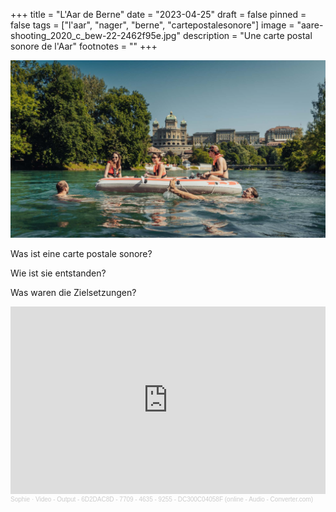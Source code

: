 +++
title = "L'Aar de Berne"
date = "2023-04-25"
draft = false
pinned = false
tags = ["l'aar", "nager", "berne", "cartepostalesonore"]
image = "aare-shooting_2020_c_bew-22-2462f95e.jpg"
description = "Une carte postal sonore de l'Aar"
footnotes = ""
+++
<!--StartFragment-->

![](aare-shooting_2020_c_bew-22-2462f95e.jpg)

<!--EndFragment-->

Was ist eine carte postale sonore?

Wie ist sie entstanden?

Was waren die Zielsetzungen?

<iframe width="100%" height="300" scrolling="no" frameborder="no" allow="autoplay" src="https://w.soundcloud.com/player/?url=https%3A//api.soundcloud.com/tracks/1503867688%3Fsecret_token%3Ds-FAscC8ufnFM&color=%23ff5500&auto_play=false&hide_related=false&show_comments=true&show_user=true&show_reposts=false&show_teaser=true&visual=true"></iframe><div style="font-size: 10px; color: #cccccc;line-break: anywhere;word-break: normal;overflow: hidden;white-space: nowrap;text-overflow: ellipsis; font-family: Interstate,Lucida Grande,Lucida Sans Unicode,Lucida Sans,Garuda,Verdana,Tahoma,sans-serif;font-weight: 100;"><a href="https://soundcloud.com/sophie-129018770" title="Sophie" target="_blank" style="color: #cccccc; text-decoration: none;">Sophie</a> · <a href="https://soundcloud.com/sophie-129018770/video-output-6d2dac8d-7709-4635-9255-dc300c04058f-online-audio-convertercom/s-FAscC8ufnFM" title="Video - Output - 6D2DAC8D - 7709 - 4635 - 9255 - DC300C04058F (online - Audio - Converter.com)" target="_blank" style="color: #cccccc; text-decoration: none;">Video - Output - 6D2DAC8D - 7709 - 4635 - 9255 - DC300C04058F (online - Audio - Converter.com)</a></div>